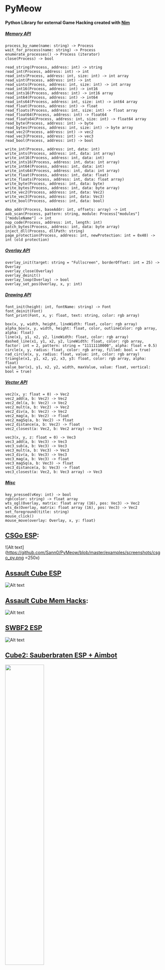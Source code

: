 # PyMeow
#### Python Library for external Game Hacking created with [Nim](https://nim-lang.org)

##### <ins>Memory API</ins>
```
process_by_name(name: string) -> Process
wait_for_process(name: string) -> Process
enumerate_processes() -> Process (iterator)
close(Process) -> bool

read_string(Process, address: int) -> string
read_int(Process, address: int) -> int
read_ints(Process, address: int, size: int) -> int array
read_uint(Process, address: int) -> int
read_uints(Process, address: int, size: int) -> int array
read_int16(Process, address: int) -> int16
read_ints16(Process, address: int) -> int16 array
read_int64(Process, address: int) -> int64
read_ints64(Process, address: int, size: int) -> int64 array
read_float(Process, address: int) -> float
read_floats(Process, address: int, size: int) -> float array
read_float64(Process, address: int) -> float64
read_floats64(Process, address: int, size: int) -> float64 array
read_byte(Process, address: int) -> byte
read_bytes(Process, address: int, size: int) -> byte array
read_vec2(Process, address: int) -> vec2
read_vec3(Process, address: int) -> vec3
read_bool(Process, address: int) -> bool

write_int(Process, address: int, data: int)
write_ints(Process, address: int, data: int array)
write_int16(Process, address: int, data: int)
write_ints16(Process, address: int, data: int array)
write_int64(Process, address: int, data: int)
write_ints64(Process, address: int, data: int array)
write_float(Process, address: int, data: float)
write_floats(Process, address: int, data: float array)
write_byte(Process, address: int, data: byte)
write_bytes(Process, address: int, data: byte array)
write_vec2(Process, address: int, data: Vec2)
write_vec3(Process, address: int, data: Vec3)
write_bool(Process, address: int, data: bool)

dma_addr(Process, baseAddr: int, offsets: array) -> int
aob_scan(Process, pattern: string, module: Process["modules"]["moduleName"] -> int
nop_code(Process, address: int, length: int)
patch_bytes(Process, address: int, data: byte array)
inject_dll(Process, dllPath: string)
page_protection(Process, address: int, newProtection: int = 0x40) -> int (old protection)
```
##### <ins>Overlay API</ins>
```
overlay_init(target: string = "Fullscreen", borderOffset: int = 25) -> Overlay
overlay_close(Overlay)
overlay_deinit()
overlay_loop(Overlay) -> bool
overlay_set_pos(Overlay, x, y: int)
```
##### <ins>Drawing API</ins>
```
font_init(height: int, fontName: string) -> Font
font_deinit(Font)
font_print(Font, x, y: float, text: string, color: rgb array)

box(x, y, width, height, lineWidth: float, color: rgb array)
alpha_box(x, y, width, height: float, color, outlineColor: rgb array, alpha: float)
line(x1, y1, x2, y2, lineWidth: float, color: rgb array)
dashed_line(x1, y1, x2, y2, lineWidth: float, color: rgb array, factor: int = 2, pattern: string = "11111110000", alpha: float = 0.5)
circle(x, y, radius: float, color: rgb array, filled: bool = true)
rad_circle(x, y, radius: float, value: int, color: rgb array)
triangle(x1, y1, x2, y2, x3, y3: float, color: rgb array, alpha: float)
value_bar(x1, y1, x2, y2, width, maxValue, value: float, vertical: bool = true)
```
##### <ins>Vector API</ins>
```
vec2(x, y: float = 0) -> Vec2
vec2_add(a, b: Vec2) -> Vec2
vec2_del(a, b: Vec2) -> Vec2
vec2_mult(a, b: Vec2) -> Vec2
vec2_div(a, b: Vec2) -> Vec2
vec2_mag(a, b: Vec2) -> float
vec2_magSq(a, b: Vec2) -> float
vec2_distance(a, b: Vec2) -> float
vec2_closest(a: Vec2, b: Vec2 array) -> Vec2

vec3(x, y, z: float = 0) -> Vec3
vec3_add(a, b: Vec3) -> Vec3
vec3_sub(a, b: Vec3) -> Vec3
vec3_mult(a, b: Vec3) -> Vec3
vec3_div(a, b: Vec3) -> Vec3
vec3_mag(a, b: Vec3) -> float
vec3_magSq(a, b: Vec3) -> float
vec3_distance(a, b: Vec3) -> float
vec3_closest(a: Vec2, b: Vec3 array) -> Vec3
```
##### <ins>Misc</ins>
```
key_pressed(vKey: int) -> bool
rgb(color: string) -> float array
wts_ogl(Overlay, matrix: float array (16), pos: Vec3) -> Vec2
wts_dx(Overlay, matrix: float array (16), pos: Vec3) -> Vec2
set_foreground(title: string)
mouse_click()
mouse_move(overlay: Overlay, x, y: float)
```

## [CSGo ESP](https://github.com/Sann0/PyMeow/blob/master/examples/csgo_esp.py):
![Alt text](https://github.com/Sann0/PyMeow/blob/master/examples/screenshots/csgo_py.png =250x)

## [Assault Cube ESP](https://github.com/Sann0/PyMeow/blob/master/examples/ac_esp.py)
![Alt text](https://github.com/Sann0/PyMeow/blob/master/examples/screenshots/ac2_py.png)

## [Assault Cube Mem Hacks](https://github.com/Sann0/PyMeow/blob/master/examples/ac_hacks.py):
![Alt text](https://github.com/Sann0/PyMeow/blob/master/examples/screenshots/ac_py.png)

## [SWBF2 ESP](https://github.com/Sann0/PyMeow/blob/master/examples/swbf2_esp.py)
![Alt text](https://github.com/Sann0/PyMeow/blob/master/examples/screenshots/swbf_py.png)

## [Cube2: Sauberbraten ESP + Aimbot](https://github.com/Sann0/PyMeow/blob/master/examples/sauerbraten_espaim.py)
[<img src="https://img.youtube.com/vi/7F_16FQURGc/maxresdefault.jpg" width="50%">](https://youtu.be/7F_16FQURGc)

## [Healthbar](https://github.com/Sann0/PyMeow/blob/master/examples/healthbar.py)
![Alt text](https://github.com/Sann0/PyMeow/blob/master/examples/screenshots/healthbar.gif)

###### credits to: [nimpy](https://github.com/yglukhov/nimpy), [winim](https://github.com/khchen/winim), [nimgl](https://github.com/nimgl/nimgl), [GuidedHacking](https://guidedhacking.com)